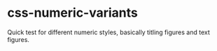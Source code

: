 # css-numeric-variants
Quick test for different numeric styles, basically titling figures and text figures.
